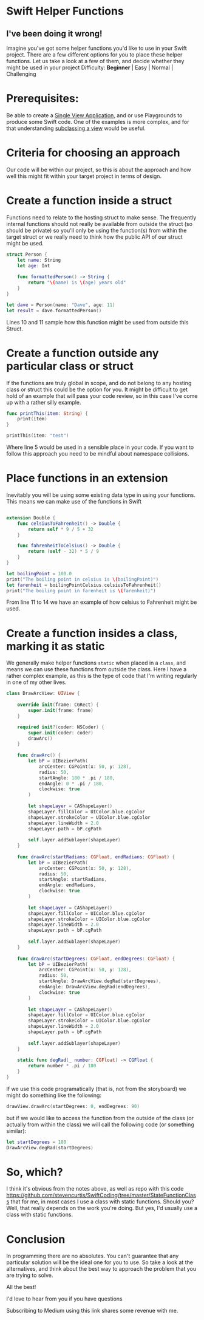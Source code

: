 # Swift Helper Functions
## I've been doing it wrong!

Imagine you've got some helper functions you'd like to use in your Swift project.
There are a few different options for you to place these helper functions.
Let us take a look at a few of them, and decide whether they might be used in your project
Difficulty: **Beginner** | Easy | Normal | Challenging

# Prerequisites:
Be able to create a [Single View Application](https://medium.com/swlh/your-first-ios-application-using-xcode-9983cf6efb71), and or use Playgrounds to produce some Swift code. One of the examples is more complex, and for that understanding [subclassing a view](https://medium.com/r/?url=https%3A%2F%2Fstevenpcurtis.medium.com%2Fsubclassing-uiview-in-swift-d372c67b7f3) would be useful.

# Criteria for choosing an approach
Our code will be within our project, so this is about the approach and how well this might fit within your target project in terms of design.

# Create a function inside a struct
Functions need to relate to the hosting struct to make sense. The frequently internal functions should not really be available from outside the struct (so should be private) so you'll only be using the function(s) from within the target struct or we really need to think how the public API of our struct might be used.

```swift
struct Person {
    let name: String
    let age: Int
    
    func formattedPerson() -> String {
        return "\(name) is \(age) years old"
    }
}

let dave = Person(name: "Dave", age: 11)
let result = dave.formattedPerson()
```

Lines 10 and 11 sample how this function might be used from outside this Struct.

# Create a function outside any particular class or struct

If the functions are truly global in scope, and do not belong to any hosting class or struct this could be the option for you.
It might be difficult to get hold of an example that will pass your code review, so in this case I've come up with a rather silly example.

```swift
func printThis(item: String) {
    print(item)
}

printThis(item: "test")
```

Where line 5 would be used in a sensible place in your code.
If you want to follow this approach you need to be mindful about namespace collisions.

# Place functions in an extension

Inevitably you will be using some existing data type in using your functions. This means we can make use of the functions in Swift

```swift

extension Double {
    func celsiusToFahrenheit() -> Double {
        return self * 9 / 5 + 32
    }

    func fahrenheitToCelsius() -> Double {
        return (self - 32) * 5 / 9
    }
}

let boilingPoint = 100.0
print("The boiling point in celsius is \(boilingPoint)")
let farenheit = boilingPointCelsius.celsiusToFahrenheit()
print("The boiling point in farenheit is \(farenheit)")
```

From line 11 to 14 we have an example of how celsius to Fahrenheit might be used.

# Create a function insides a class, marking it as static

We generally make helper functions `static` when placed in a `class`, and means we can use these functions from outside the class.
Here I have a rather complex example, as this is the type of code that I'm writing regularly in one of my other lives.

```swift
class DrawArcView: UIView {
    
    override init(frame: CGRect) {
        super.init(frame: frame)
    }

    required init?(coder: NSCoder) {
        super.init(coder: coder)
        drawArc()
    }
    
    func drawArc() {
        let bP = UIBezierPath(
            arcCenter: CGPoint(x: 50, y: 128),
            radius: 50,
            startAngle: 180 * .pi / 180,
            endAngle: 0 * .pi / 180,
            clockwise: true
        )
        
        let shapeLayer = CAShapeLayer()
        shapeLayer.fillColor = UIColor.blue.cgColor
        shapeLayer.strokeColor = UIColor.blue.cgColor
        shapeLayer.lineWidth = 2.0
        shapeLayer.path = bP.cgPath
        
        self.layer.addSublayer(shapeLayer)
    }
    
    func drawArc(startRadians: CGFloat, endRadians: CGFloat) {
        let bP = UIBezierPath(
            arcCenter: CGPoint(x: 50, y: 128),
            radius: 50,
            startAngle: startRadians,
            endAngle: endRadians,
            clockwise: true
        )
        
        let shapeLayer = CAShapeLayer()
        shapeLayer.fillColor = UIColor.blue.cgColor
        shapeLayer.strokeColor = UIColor.blue.cgColor
        shapeLayer.lineWidth = 2.0
        shapeLayer.path = bP.cgPath
        
        self.layer.addSublayer(shapeLayer)
    }
    
    func drawArc(startDegrees: CGFloat, endDegrees: CGFloat) {
        let bP = UIBezierPath(
            arcCenter: CGPoint(x: 50, y: 128),
            radius: 50,
            startAngle: DrawArcView.degRad(startDegrees),
            endAngle: DrawArcView.degRad(endDegrees),
            clockwise: true
        )
        
        let shapeLayer = CAShapeLayer()
        shapeLayer.fillColor = UIColor.blue.cgColor
        shapeLayer.strokeColor = UIColor.blue.cgColor
        shapeLayer.lineWidth = 2.0
        shapeLayer.path = bP.cgPath
        
        self.layer.addSublayer(shapeLayer)
    }
    
    static func degRad(_ number: CGFloat) -> CGFloat {
        return number * .pi / 180
    }
}
```

If we use this code programatically (that is, not from the storyboard) we might do something like the following:

```swift
drawView.drawArc(startDegrees: 0, endDegrees: 90)
```

but if we would like to access the function from the outside of the class (or actually from within the class) we will call the following code (or something similar):

```swift
let startDegrees = 180
DrawArcView.degRad(startDegrees)
```

# So, which?
I think it's obvious from the notes above, as well as repo with this code https://github.com/stevencurtis/SwiftCoding/tree/master/StateFunctionClass that for me, in most cases I use a class with static functions.
Should you? Well, that really depends on the work you're doing. But yes, I'd usually use a class with static functions.

# Conclusion
In programming there are no absolutes. You can't guarantee that any particular solution will be the ideal one for you to use. So take a look at the alternatives, and think about the best way to approach the problem that you are trying to solve.

All the best!

I'd love to hear from you if you have questions

Subscribing to Medium using this link shares some revenue with me.
